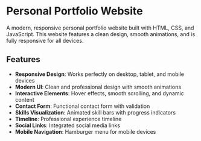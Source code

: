 # Personal Portfolio Website

A modern, responsive personal portfolio website built with HTML, CSS, and JavaScript. This website features a clean design, smooth animations, and is fully responsive for all devices.

## Features

- **Responsive Design**: Works perfectly on desktop, tablet, and mobile devices
- **Modern UI**: Clean and professional design with smooth animations
- **Interactive Elements**: Hover effects, smooth scrolling, and dynamic content
- **Contact Form**: Functional contact form with validation
- **Skills Visualization**: Animated skill bars with progress indicators
- **Timeline**: Professional experience timeline
- **Social Links**: Integrated social media links
- **Mobile Navigation**: Hamburger menu for mobile devices
